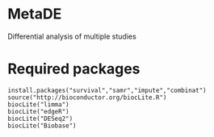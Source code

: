 # MetaDE
Differential analysis of multiple studies

# Required packages
```{r eval=FALSE}
install.packages("survival","samr","impute","combinat")
source("http://bioconductor.org/biocLite.R")
biocLite("limma")
biocLite("edgeR")
biocLite("DESeq2")
biocLite("Biobase")
```
